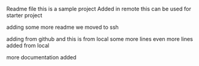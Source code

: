 Readme file
this is
a sample
project
Added in remote
this can be used for starter project

adding some more readme
we moved to ssh

adding from github
and this is from local
some more lines
even more lines
added from local


more documentation added